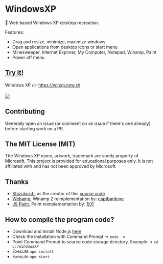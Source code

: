 # WindowsXP

🏁 Web based Windows XP desktop recreation.

Features:

- Drag and resize, minimize, maximize windows
- Open applications from desktop icons or start menu
- Minesweeper, Internet Explorer, My Computer, Notepad, Winamp, Paint
- Power off menu

## [Try it!](https://winxp.now.sh)

Windows XP 👉 https://winxp.now.sh

[![](demo/demo.gif)](https://winxp.now.sh)

## Contributing

Generally open an issue (or comment on an issue if there's one already) before starting work on a PR.

## The MIT License (MIT)

The Windows XP name, artwork, trademark are surely property of Microsoft. This project is provided for educational purposes only. It is not affiliated with and has not been approved by Microsoft.

## Thanks
- [Shizukulchi](https://github.com/ShizukuIchi) as the creator of this [source code](https://github.com/ShizukuIchi/winXP)
- [Webamp](https://github.com/captbaritone/webamp), Winamp 2 reimplementation by: [captbaritone](https://github.com/captbaritone)
- [JS Paint](https://github.com/1j01/jspaint), Paint reimplementation by: [1j01](https://github.com/1j01)

## How to compile the program code?
- Download and install Node.js [here](https://nodejs.org/en/download/)
- Check the installation with Command Prompt → `node -v`
- Point Command Prompt to source code storage directory. Example → `cd C:/windowsXP`
- Execute `npm install`
- Execute `npm start`






